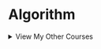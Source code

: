 # Algorithm
<details>
<summary>View My Other Courses</summary>
<br>
1. [Programming I](https://github.com/ceeeztheday/school_work/tree/master/Programming%20I)
2. [Programming II](https://github.com/ceeeztheday/school_work/tree/master/Programming%20II)
3. [Data Structures](https://github.com/ceeeztheday/school_work/tree/master/Data%20Structures)
</details>
